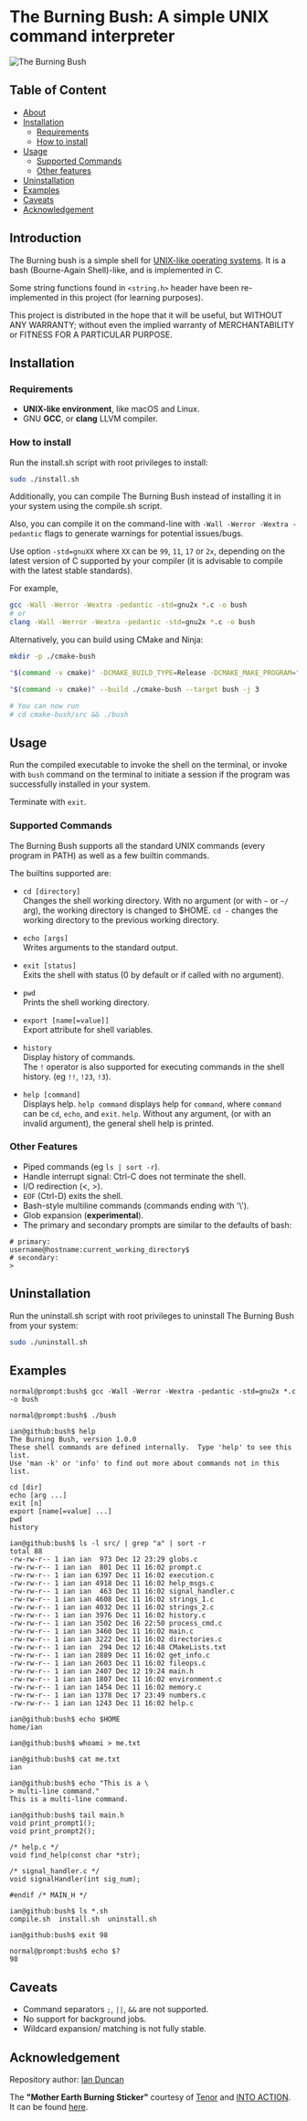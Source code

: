 # The Burning Bush: A simple UNIX command interpreter

![The Burning Bush](./media/mother-earth-burning.gif "Mother Earth Burning Sticker")

## Table of Content

* [About](#introduction)
* [Installation](#installation)
  * [Requirements](#requirements)
  * [How to install](#how-to-install)
* [Usage](#usage)
  * [Supported Commands](#supported-commands)
  * [Other features](#other-features)
* [Uninstallation](#uninstallation)
* [Examples](#examples)
* [Caveats](#caveats)
* [Acknowledgement](#acknowledgement)

## Introduction

The Burning bush is a simple shell for
[UNIX-like operating systems](https://en.wikipedia.org/wiki/List_of_Unix_systems#Unix-like_operating_systems).
It is a bash (Bourne-Again Shell)-like, and is implemented in C.

Some string functions found in `<string.h>` header have been re-implemented in this project
(for learning purposes).

This project is distributed in the hope that it will be useful,
but WITHOUT ANY WARRANTY; without even the implied warranty of
MERCHANTABILITY or FITNESS FOR A PARTICULAR PURPOSE.

## Installation

### Requirements

* **UNIX-like environment**, like macOS and Linux.
* GNU **GCC**, or **clang** LLVM compiler.

### How to install

Run the install.sh script with root privileges to install:

```zsh
sudo ./install.sh
```

Additionally, you can compile The Burning Bush instead of installing it in your system
using the compile.sh script.

Also, you can compile it on the command-line with
`-Wall -Werror -Wextra -pedantic` flags to generate warnings for potential issues/bugs.

Use option `-std=gnuXX` where `XX` can be `99`, `11`, `17` or `2x`, depending on the
latest version of C supported by your compiler
(it is advisable to compile with the latest stable standards).

For example,

```zsh
gcc -Wall -Werror -Wextra -pedantic -std=gnu2x *.c -o bush
# or
clang -Wall -Werror -Wextra -pedantic -std=gnu2x *.c -o bush
```

Alternatively, you can build using CMake and Ninja:

```zsh
mkdir -p ./cmake-bush

"$(command -v cmake)" -DCMAKE_BUILD_TYPE=Release -DCMAKE_MAKE_PROGRAM="$(command -v ninja)" -G Ninja -S . -B ./cmake-bush

"$(command -v cmake)" --build ./cmake-bush --target bush -j 3

# You can now run
# cd cmake-bush/src && ./bush

```

## Usage

Run the compiled executable to invoke the shell on the terminal,
or invoke with `bush` command on the terminal to initiate a session
if the program was successfully installed in your system.

Terminate with `exit`.

### Supported Commands

The Burning Bush supports all the standard UNIX commands (every program in PATH)
as well as a few builtin commands.

The builtins supported are:

* `cd [directory]`\
Changes the shell working directory. With no argument
(or with `~` or `~/` arg), the working directory
is changed to $HOME.
`cd -` changes the working directory to the previous working directory.

* `echo [args]`\
Writes arguments to the standard output.

* `exit [status]`\
Exits the shell with status (0 by default or if called with no argument).

* `pwd`\
Prints the shell working directory.

* `export [name[=value]]`\
Export attribute for shell variables.

* `history`\
Display history of commands.\
The `!` operator is also supported for executing
commands in the shell history. (eg `!!`, `!23`, `!3`).

* `help [command]`\
Displays help. `help command` displays help for `command`, where `command`
can be `cd`, `echo`, and `exit`. `help`.
Without any argument, (or with an invalid argument),
the general shell help is printed.

### Other Features

* Piped commands (eg `ls | sort -r`).
* Handle interrupt signal: Ctrl-C does not terminate the shell.
* I/O redirection (<, >).
* `EOF` (Ctrl-D) exits the shell.
* Bash-style multiline commands (commands ending with '\\').
* Glob expansion (**experimental**).
* The primary and secondary prompts are similar to the defaults of bash:

```console
# primary:
username@hostname:current_working_directory$
# secondary:
>
```

## Uninstallation

Run the uninstall.sh script with root privileges to uninstall
The Burning Bush from your system:

```zsh
sudo ./uninstall.sh
```

## Examples

```console
normal@prompt:bush$ gcc -Wall -Werror -Wextra -pedantic -std=gnu2x *.c -o bush

normal@prompt:bush$ ./bush

ian@github:bush$ help
The Burning Bush, version 1.0.0
These shell commands are defined internally.  Type 'help' to see this list.
Use 'man -k' or 'info' to find out more about commands not in this list.

cd [dir]
echo [arg ...]
exit [n]
export [name[=value] ...]
pwd
history

ian@github:bush$ ls -l src/ | grep "a" | sort -r
total 88
-rw-rw-r-- 1 ian ian  973 Dec 12 23:29 globs.c
-rw-rw-r-- 1 ian ian  801 Dec 11 16:02 prompt.c
-rw-rw-r-- 1 ian ian 6397 Dec 11 16:02 execution.c
-rw-rw-r-- 1 ian ian 4918 Dec 11 16:02 help_msgs.c
-rw-rw-r-- 1 ian ian  463 Dec 11 16:02 signal_handler.c
-rw-rw-r-- 1 ian ian 4608 Dec 11 16:02 strings_1.c
-rw-rw-r-- 1 ian ian 4032 Dec 11 16:02 strings_2.c
-rw-rw-r-- 1 ian ian 3976 Dec 11 16:02 history.c
-rw-rw-r-- 1 ian ian 3502 Dec 16 22:50 process_cmd.c
-rw-rw-r-- 1 ian ian 3460 Dec 11 16:02 main.c
-rw-rw-r-- 1 ian ian 3222 Dec 11 16:02 directories.c
-rw-rw-r-- 1 ian ian  294 Dec 12 16:48 CMakeLists.txt
-rw-rw-r-- 1 ian ian 2889 Dec 11 16:02 get_info.c
-rw-rw-r-- 1 ian ian 2603 Dec 11 16:02 fileops.c
-rw-rw-r-- 1 ian ian 2407 Dec 12 19:24 main.h
-rw-rw-r-- 1 ian ian 1807 Dec 11 16:02 environment.c
-rw-rw-r-- 1 ian ian 1454 Dec 11 16:02 memory.c
-rw-rw-r-- 1 ian ian 1378 Dec 17 23:49 numbers.c
-rw-rw-r-- 1 ian ian 1243 Dec 11 16:02 help.c

ian@github:bush$ echo $HOME
home/ian

ian@github:bush$ whoami > me.txt

ian@github:bush$ cat me.txt
ian

ian@github:bush$ echo "This is a \
> multi-line command."
This is a multi-line command.

ian@github:bush$ tail main.h
void print_prompt1();
void print_prompt2();

/* help.c */
void find_help(const char *str);

/* signal_handler.c */
void signalHandler(int sig_num);

#endif /* MAIN_H */

ian@github:bush$ ls *.sh
compile.sh  install.sh	uninstall.sh

ian@github:bush$ exit 98

normal@prompt:bush$ echo $?
98
```

## Caveats

* Command separators `;`, `||`, `&&` are not supported.
* No support for background jobs.
* Wildcard expansion/ matching is not fully stable.

## Acknowledgement

Repository author: [Ian Duncan](https://github.com/dr8co "Ian")

The **"Mother Earth Burning Sticker"** courtesy of [Tenor](https://tenor.com/ "Tenor")
and [INTO ACTION](https://tenor.com/official/intoaction "intoaction").
It can be found
[here](https://tenor.com/view/mother-earth-burning-fire-on-fire-wildfire-gif-18417870).
